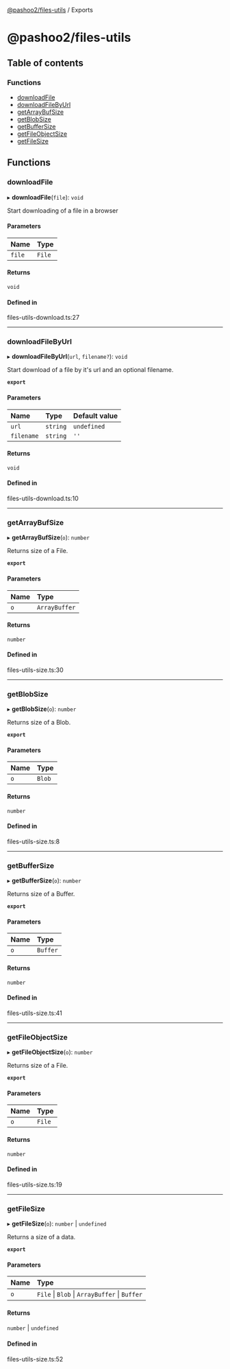 [@pashoo2/files-utils](README.md) / Exports

# @pashoo2/files-utils

## Table of contents

### Functions

- [downloadFile](modules.md#downloadfile)
- [downloadFileByUrl](modules.md#downloadfilebyurl)
- [getArrayBufSize](modules.md#getarraybufsize)
- [getBlobSize](modules.md#getblobsize)
- [getBufferSize](modules.md#getbuffersize)
- [getFileObjectSize](modules.md#getfileobjectsize)
- [getFileSize](modules.md#getfilesize)

## Functions

### downloadFile

▸ **downloadFile**(`file`): `void`

Start downloading of a file in a browser

#### Parameters

| Name | Type |
| :------ | :------ |
| `file` | `File` |

#### Returns

`void`

#### Defined in

files-utils-download.ts:27

___

### downloadFileByUrl

▸ **downloadFileByUrl**(`url`, `filename?`): `void`

Start download of a file by it's url and an optional filename.

**`export`**

#### Parameters

| Name | Type | Default value |
| :------ | :------ | :------ |
| `url` | `string` | `undefined` |
| `filename` | `string` | `''` |

#### Returns

`void`

#### Defined in

files-utils-download.ts:10

___

### getArrayBufSize

▸ **getArrayBufSize**(`o`): `number`

Returns size of a File.

**`export`**

#### Parameters

| Name | Type |
| :------ | :------ |
| `o` | `ArrayBuffer` |

#### Returns

`number`

#### Defined in

files-utils-size.ts:30

___

### getBlobSize

▸ **getBlobSize**(`o`): `number`

Returns size of a Blob.

**`export`**

#### Parameters

| Name | Type |
| :------ | :------ |
| `o` | `Blob` |

#### Returns

`number`

#### Defined in

files-utils-size.ts:8

___

### getBufferSize

▸ **getBufferSize**(`o`): `number`

Returns size of a Buffer.

**`export`**

#### Parameters

| Name | Type |
| :------ | :------ |
| `o` | `Buffer` |

#### Returns

`number`

#### Defined in

files-utils-size.ts:41

___

### getFileObjectSize

▸ **getFileObjectSize**(`o`): `number`

Returns size of a File.

**`export`**

#### Parameters

| Name | Type |
| :------ | :------ |
| `o` | `File` |

#### Returns

`number`

#### Defined in

files-utils-size.ts:19

___

### getFileSize

▸ **getFileSize**(`o`): `number` \| `undefined`

Returns a size of a data.

**`export`**

#### Parameters

| Name | Type |
| :------ | :------ |
| `o` | `File` \| `Blob` \| `ArrayBuffer` \| `Buffer` |

#### Returns

`number` \| `undefined`

#### Defined in

files-utils-size.ts:52
